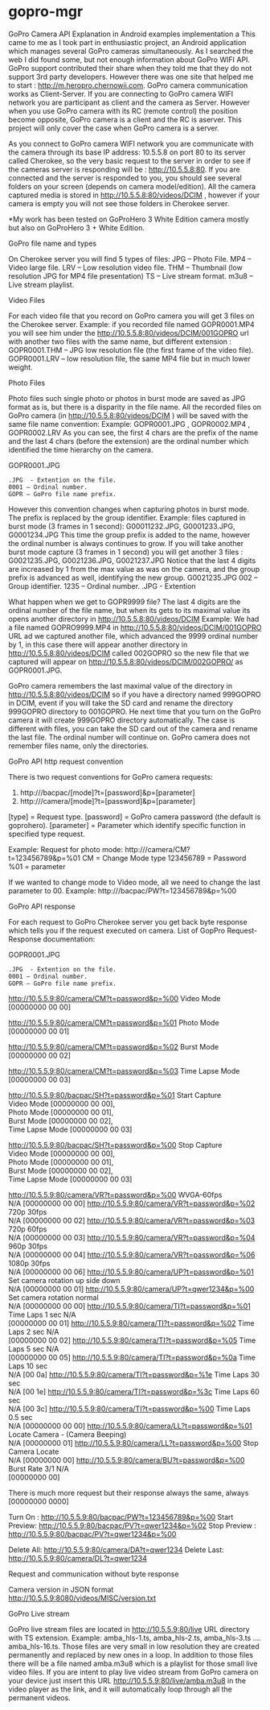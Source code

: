 gopro-mgr
=========

GoPro Camera API Explanation in Android examples implementation
a
This came to me as I took part in enthusiastic project, an Android application which manages several GoPro cameras simultaneously.
As I searched the web I did found some, but not enough information about GoPro WIFI API. GoPro support contributed their share when they told me that they do not support 3rd party developers. However there was one site that helped me to start : http://m.heropro.chernowii.com.
GoPro camera communication works as Client-Server. If you are connecting to GoPro camera WIFI network you are participant as client and the camera as Server. However when you use GoPro camera with its RC (remote control) the position become opposite, GoPro camera is a client and the RC is aserver.
This project will only cover the case when GoPro camera is a server.

As you connect to GoPro camera WIFI network you are communicate with the camera through its base IP address: 10.5.5.8 on port 80 to its server called Cherokee, so the very basic request to the server in order to see if the cameras server is responding will be : http://10.5.5.8:80.
If you are connected and the server is responded to you, you should see several folders on your screen (depends on camera model/edition). 
All the camera captured media is stored in http://10.5.5.8:80/videos/DCIM , however if your camera is empty you will not see those folders in Cherokee server.

*My work has been tested on GoProHero 3 White Edition camera  mostly but also on GoProHero 3 + White Edition.


GoPro file name and types

On Cherokee server you will find 5 types of files:
JPG – Photo File.
MP4 – Video large file.
LRV – Low resolution video file.
THM – Thumbnail (low resolution JPG for MP4 file presentation)
TS – Live stream format.
m3u8 – Live stream playlist.

Video Files

For each video file that you record on GoPro camera you will get 3 files on the Cherokee server. 
	Example: 
if you recorded file named GOPR0001.MP4 you will see him under the http://10.5.5.8:80/videos/DCIM/001GOPRO url with another two files with the same name, but different extension :  
GOPR0001.THM – JPG low resolution file (the first frame of the video file). GOPR0001.LRV – low resolution file, the same MP4 file but in much lower weight.

Photo Files

Photo files such single photo or photos in burst mode are saved as JPG format as is, but there is a disparity in the file name. 
All the recorded files on GoPro camera (in http://10.5.5.8:80/videos/DCIM ) will be saved with the same file name convention:
Example: GOPR0001.JPG , GOPR0002.MP4 , GOPR0002.LRV
As you can see, the first 4 chars are the prefix of the name and the last 4 chars (before the extension) are the ordinal number which identified the time hierarchy on the camera. 
	
GOPR0001.JPG 

	.JPG  - Extention on the file.
	0001 – Ordinal number.
	GOPR – GoPro file name prefix.




However this convention changes when capturing photos in burst mode. The prefix is replaced by the group identifier.
	Example: files captured in burst mode (3 frames in 1 second):
G00011232.JPG, G0001233.JPG, G0001234.JPG
This time the group prefix is added to the name, however the ordinal number is always continues to grow.
	If you will take another burst mode capture (3 frames in 1 second) you will get another 3 files :
G0021235.JPG, G0021236.JPG, G0021237.JPG
Notice that the last 4 digits are increased by 1 from the max value as was on the camera, and the group prefix is advanced as well, identifying the new group.
	G0021235.JPG
	002 – Group identifier.
	1235 – Ordinal number.
	.JPG - Extention

What happen when we get to GOPR9999 file?
The last 4 digits are the ordinal number of the file name, but when its gets to its maximal value its opens another directory in http://10.5.5.8:80/videos/DCIM 
Example: 
We had a file named GOPRO9999.MP4 in http://10.5.5.8:80/videos/DCIM/001GOPRO  URL ad we captured another file, which advanced the 9999 ordinal number by 1, in this case there will appear another directory in http://10.5.5.8:80/videos/DCIM called 002GOPRO so the new file that we captured will appear on http://10.5.5.8:80/videos/DCIM/002GOPRO/ as GOPR0001.JPG.

GoPro camera remembers the last maximal value of the directory in http://10.5.5.8:80/videos/DCIM so if you have a directory named 999GOPRO in DCIM, event if you will take the SD card and rename the directory 999GOPRO directory to 001GOPRO. He next time that you turn on the GoPro camera it will create 999GOPRO directory automatically.
	The case is different with files, you can take the SD card out of the camera and rename the last file. The ordinal number will continue on.
 GoPro camera does not remember files name, only the directories.



GoPro API http request convention

There is two request conventions for GoPro camera requests:
1.	http:///bacpac/[mode]?t=[password]&p=[parameter]
2.	http:///camera/[mode]?t=[password]&p=[parameter]

[type] = Request type.
[password] = GoPro camera password (the default is goprohero).
[parameter] = Parameter which identify specific function in specified type request.

Example:
Request for photo mode:	http:///camera/CM?t=123456789&p=%01
CM = Change Mode type
123456789 = Password
%01 = parameter

If we wanted to change mode to Video mode, all we need to change the last parameter to 00.
Example: http:///bacpac/PW?t=123456789&p=%00



GoPro API response

For each request to GoPro Cherokee server you get back byte response which tells you if the request executed on camera.
List of GopPro Request-Response documentation:


GOPR0001.JPG 

	.JPG  - Extention on the file.
	0001 – Ordinal number.
	GOPR – GoPro file name prefix.
	
http://10.5.5.9:80/camera/CM?t=password&p=%00	Video Mode</br>
[00000000 00 00]

http://10.5.5.9:80/camera/CM?t=password&p=%01	Photo Mode</br>
[00000000 00 01]

http://10.5.5.9:80/camera/CM?t=password&p=%02	Burst Mode</br>
[00000000 00 02]

http://10.5.5.9:80/camera/CM?t=password&p=%03	Time Lapse Mode</br>
[00000000 00 03]
			
http://10.5.5.9:80/bacpac/SH?t=password&p=%01	Start Capture</br>
Video Mode    	        [00000000 00 00],</br>
Photo Mode            	[00000000 00 01],</br>
Burst Mode    	        [00000000 00 02],</br>
Time Lapse Mode        	[00000000 00 03]</br>

http://10.5.5.9:80/bacpac/SH?t=password&p=%00	Stop Capture	</br>
Video Mode      	  [00000000 00 00],</br>
Photo Mode              [00000000 00 01],</br>
Burst Mode    	        [00000000 00 02],</br>
Time Lapse Mode	        [00000000 00 03]</br>

http://10.5.5.9:80/camera/VR?t=password&p=%00   WVGA-60fps</br>
N/A	                      [00000000 00 00]
http://10.5.5.9:80/camera/VR?t=password&p=%02	720p 30fps</br>
N/A                      	[00000000 00 02]
http://10.5.5.9:80/camera/VR?t=password&p=%03	720p 60fps</br>
N/A                     	[00000000 00 03]
http://10.5.5.9:80/camera/VR?t=password&p=%04	960p 30fps</br>
N/A	                      [00000000 00 04]
http://10.5.5.9:80/camera/VR?t=password&p=%06	1080p 30fps</br>
N/A	                      [00000000 00 06]
http://10.5.5.9:80/camera/UP?t=password&p=%01	Set camera rotation up side down</br>
N/A	[00000000 00 01]
http://10.5.5.9:80/camera/UP?t=qwer1234&p=%00	Set camera rotation normal</br>
N/A	      [00000000 00 00]
http://10.5.5.9:80/camera/TI?t=password&p=%01	Time Laps 1 sec	N/A    </br>
[00000000 00 01]
http://10.5.5.9:80/camera/TI?t=password&p=%02	Time Laps 2 sec	N/A </br>
[00000000 00 02]
http://10.5.5.9:80/camera/TI?t=password&p=%05	Time Laps 5 sec	N/A   </br> 
[00000000 00 05]
http://10.5.5.9:80/camera/TI?t=password&p=%0a	Time Laps 10 sec</br>
N/A               	[00 0a]
http://10.5.5.9:80/camera/TI?t=password&p=%1e	Time Laps 30 sec</br>
N/A	                [00 1e]
http://10.5.5.9:80/camera/TI?t=password&p=%3c	Time Laps 60 sec</br>
N/A               	[00 3c]
http://10.5.5.9:80/camera/TI?t=password&p=%00	Time Laps 0.5 sec</br>
N/A               	[00000000 00 00]
http://10.5.5.9:80/camera/LL?t=password&p=%01	Locate Camera - (Camera Beeping)</br>
N/A	[00000000 01]
http://10.5.5.9:80/camera/LL?t=password&p=%00	Stop Camera Locate </br>
N/A 	[00000000 00]
http://10.5.5.9:80/camera/BU?t=password&p=%00	Burst Rate 3/1 	N/A </br>
[00000000 00]




There is much more request but their response always the same, always [00000000 0000]

Turn On :
 http://10.5.5.9:80/bacpac/PW?t=123456789&p=%00
Start Preview: 
http://10.5.5.9:80/bacpac/PV?t=qwer1234&p=%02
Stop Preview : 
http://10.5.5.9:80/bacpac/PV?t=qwer1234&p=%00

Delete All: 
http://10.5.5.9:80/camera/DA?t=qwer1234
Delete Last: 
http://10.5.5.9:80/camera/DL?t=qwer1234


Request and communication without byte response

Camera version in JSON format
http://10.5.5.9:8080/videos/MISC/version.txt


GoPro Live stream

GoPro live stream files are located in http://10.5.5.9:80/live URL directory with TS extension.
Example: amba_hls-1.ts, amba_hls-2.ts, amba_hls-3.ts …. amba_hls-16.ts. 
  Those files are very small in low resolution they are created permanently and replaced by new ones in a loop.
In addition to those files there will be a file named amba.m3u8 which is a playlist for those small live video files. 
If you are intent to play live video stream from GoPro camera on your device just insert this URL http://10.5.5.9:80/live/amba.m3u8 in the video player as the link, and it will automatically loop through all the permanent videos.




